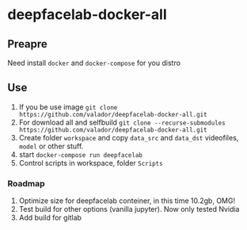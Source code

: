 # deepfacelab-docker-all
## Preapre
Need install `docker` and `docker-compose` for you distro
## Use
1. If you be use image `git clone https://github.com/valador/deepfacelab-docker-all.git`
2. For download all and selfbuild `git clone --recurse-submodules https://github.com/valador/deepfacelab-docker-all.git`
3. Create folder `workspace` and copy `data_src` and `data_dst` videofiles, `model` or other stuff.
4. start `docker-compose run deepfacelab`
5. Control scripts in workspace, folder `Scripts`


### Roadmap
1. Optimize size for deepfacelab conteiner, in this time 10.2gb, OMG!
2. Test build for other options (vanilla jupyter). Now only tested Nvidia
3. Add build for gitlab